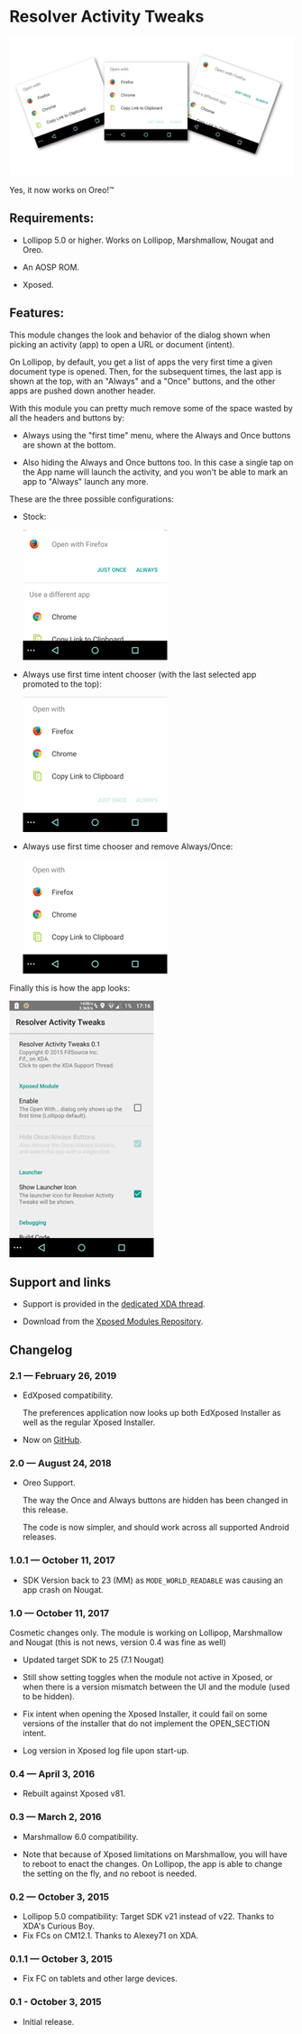 # Resolver Activity Tweaks

![Resolver Activity Tweaks banner: all three available styles](media/banner.png)

Yes, it now works on Oreo!™

## Requirements:

* Lollipop 5.0 or higher. Works on Lollipop, Marshmallow, Nougat and Oreo.

* An AOSP ROM.

* Xposed.

## Features:

This module changes the look and behavior of the dialog shown when picking an activity (app) to open a URL or document (intent).

On Lollipop, by default, you get a list of apps the very first time a given document type is opened.
Then, for the subsequent times, the last app is shown at the top, with an "Always" and a "Once" buttons, and the other apps are pushed down another header.

With this module you can pretty much remove some of the space wasted by all the headers and buttons by:

* Always using the "first time" menu, where the Always and Once buttons are shown at the bottom.

* Also hiding the Always and Once buttons too. In this case a single tap on the App name will launch the activity, and you won't be able to mark an app to "Always" launch any more.

These are the three possible configurations:

* Stock: 

  ![Stock Resolver Activity](media/resolver-activity-stock.png)

* Always use first time intent chooser (with the last selected app promoted to the top):

  ![Resolver Activity with module active](media/resolver-activity-enabled.png)
  
* Always use first time chooser and remove Always/Once:

  ![Resolver activity with Always/Once removed](media/resolver-activity-hide-always-once.png)

Finally this is how the app looks:

![Resolver Activity Tweaks Settings](media/resolver-activity-tweaks-settings.png)

## Support and links

* Support is provided in the [dedicated XDA thread](http://forum.xda-developers.com/xposed/modules/mod-resolver-activity-tweaks-0-1-t3216445/).

* Download from the [Xposed Modules Repository](https://repo.xposed.info/module/com.fifsource.android.resolveractivitytweaks).

## Changelog

### 2.1 — February 26, 2019

* EdXposed compatibility.

  The preferences application now looks up both EdXposed Installer as well as the regular Xposed Installer.

* Now on [GitHub](https://github.com/F-i-f/ResolverActivityTweaks).

### 2.0 — August 24, 2018

* Oreo Support.

  The way the Once and Always buttons are hidden has been changed in this release.

  The code is now simpler, and should work across all supported Android releases.

### 1.0.1 — October 11, 2017

* SDK Version back to 23 (MM) as `MODE_WORLD_READABLE` was causing an app crash on Nougat.

### 1.0 — October 11, 2017

Cosmetic changes only.
The module is working on Lollipop, Marshmallow and Nougat (this is not news, version 0.4 was fine as well)

* Updated target SDK to 25 (7.1 Nougat)

* Still show setting toggles when the module not active in Xposed, or when there is a version mismatch between the UI and the module (used to be hidden).

* Fix intent when opening the Xposed Installer, it could fail on some versions of the installer that do not implement the OPEN_SECTION intent.

* Log version in Xposed log file upon start-up.

### 0.4 — April 3, 2016

* Rebuilt against Xposed v81.

### 0.3 — March 2, 2016

* Marshmallow 6.0 compatibility.

* Note that because of Xposed limitations on Marshmallow, you will have to reboot to enact the changes. On Lollipop, the app is able to change the setting on the fly, and no reboot is needed.


### 0.2 — October 3, 2015

* Lollipop 5.0 compatibility: Target SDK v21 instead of v22. Thanks to XDA's Curious Boy.
* Fix FCs on CM12.1. Thanks to Alexey71 on XDA.

### 0.1.1 — October 3, 2015

* Fix FC on tablets and other large devices.


### 0.1 - October 3, 2015

* Initial release.
